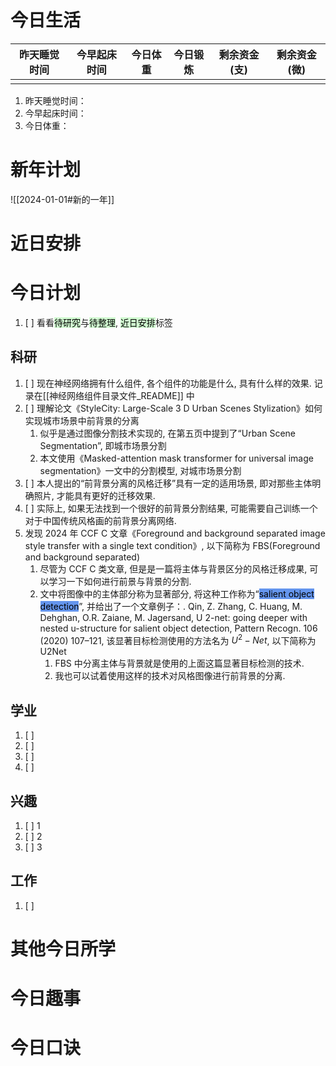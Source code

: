 # 今日生活

| 昨天睡觉时间 | 今早起床时间 | 今日体重 | 今日锻炼 | 剩余资金(支) | 剩余资金(微) |
| ------ | ------ | ---- | ---- | ------- | ------- |
|        |        |      |      |         |         |

1. 昨天睡觉时间：
2. 今早起床时间：
3. 今日体重：

# 新年计划

![[2024-01-01#新的一年]]

# 近日安排

# 今日计划

1. [ ] 看看<mark style="background: #BBFABBA6;">待研究</mark>与<mark style="background: #BBFABBA6;">待整理</mark>,  <mark style="background: #BBFABBA6;">近日安排</mark>标签

## 科研

1. [ ] 现在神经网络拥有什么组件, 各个组件的功能是什么, 具有什么样的效果. 记录在[[神经网络组件目录文件_README]] 中
2. [ ] 理解论文《StyleCity: Large-Scale 3 D Urban Scenes Stylization》如何实现城市场景中前背景的分离
	1. 似乎是通过图像分割技术实现的, 在第五页中提到了“Urban Scene Segmentation”, 即城市场景分割
	2. 本文使用《Masked-attention mask transformer for universal image segmentation》一文中的分割模型, 对城市场景分割
3. [ ] 本人提出的“前背景分离的风格迁移”具有一定的适用场景, 即对那些主体明确照片, 才能具有更好的迁移效果.
4. [ ] 实际上, 如果无法找到一个很好的前背景分割结果, 可能需要自己训练一个对于中国传统风格画的前背景分离网络.
5. 发现 2024 年 CCF C 文章《Foreground and background separated image style transfer with a single text condition》, 以下简称为 FBS(Foreground and background separated)
	1. 尽管为 CCF C 类文章, 但是是一篇将主体与背景区分的风格迁移成果, 可以学习一下如何进行前景与背景的分割.
	2. 文中将图像中的主体部分称为显著部分, 将这种工作称为“<mark style="background: #6495ED;">salient object detection</mark>”, 并给出了一个文章例子：. Qin, Z. Zhang, C. Huang, M. Dehghan, O.R. Zaiane, M. Jagersand, U 2-net: going deeper with nested u-structure for salient object detection, Pattern Recogn. 106 (2020) 107–121, 该显著目标检测使用的方法名为 $U^2-Net$, 以下简称为 U2Net
		1. FBS 中分离主体与背景就是使用的上面这篇显著目标检测的技术.
		2. 我也可以试着使用这样的技术对风格图像进行前背景的分离.


## 学业

1. [ ] 
2. [ ] 
3. [ ] 
4. [ ] 

## 兴趣

1. [ ] 1
2. [ ] 2
3. [ ] 3 

## 工作

1. [ ] 

# 其他今日所学



# 今日趣事



# 今日口诀


